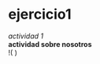 # ejercicio1
*actividad 1*  
**actividad sobre nosotros**  
!( )  
<soy una persona tranquila y que le gusta leer>
